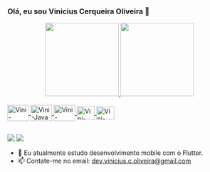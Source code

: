 ### Olá, eu sou Vinicius Cerqueira Oliveira 👋

<div align="center">
  <a href="https://github.com/DEViniciusCequeiraOliveira">
  <img height="165px" src="https://github-readme-stats.vercel.app/api?username=DEViniciusCequeiraOliveira&show_icons=true&theme=dark&include_all_commits=true&count_private=true&hide=prs,issues"/>
  <img height="165px" src="https://github-readme-stats.vercel.app/api/top-langs/?username=DEViniciusCequeiraOliveira&layout=compact&langs_count=7&theme=dark"/>
</div>

<div style="display: inline_block"><br>
  <img align="center" alt="Vini-Flutter" height="36" width="48" src="https://cdn.jsdelivr.net/gh/devicons/devicon/icons/flutter/flutter-original.svg">
  <img align="center" alt="Vini-Java" height="36" width="48" src="https://cdn.jsdelivr.net/gh/devicons/devicon/icons/java/java-original.svg">
  <img align="center" alt="Vini-Python" height="36" width="48" src="https://cdn.jsdelivr.net/gh/devicons/devicon/icons/python/python-original.svg">
  <img align="center" alt="Vini-Kotlin" height="30" width="40" src="https://cdn.jsdelivr.net/gh/devicons/devicon/icons/kotlin/kotlin-original.svg">
  <img align="center" alt="Vini-Android" height="30" width="40" src="https://cdn.jsdelivr.net/gh/devicons/devicon/icons/android/android-original.svg">
</div>

 ##
  
 <div>
  
 <a href = "mailto:dev.vinicius.c.oliveira@gmail.com"><img src="https://img.shields.io/badge/-Gmail-%23333?style=for-the-badge&logo=gmail&logoColor=white" target="_blank"></a>
 <a href="https://www.linkedin.com/in/deviniciuscoliveira/" target="_blank"><img src="https://img.shields.io/badge/-LinkedIn-%230077B5?style=for-the-badge&logo=linkedin&logoColor=white" target="_blank"></a> 
   
  </div>

- 🌱 Eu atualmente estudo desenvolvimento mobile com o Flutter.
- 📫 Contate-me no email: dev.vinicius.c.oliveira@gmail.com  

